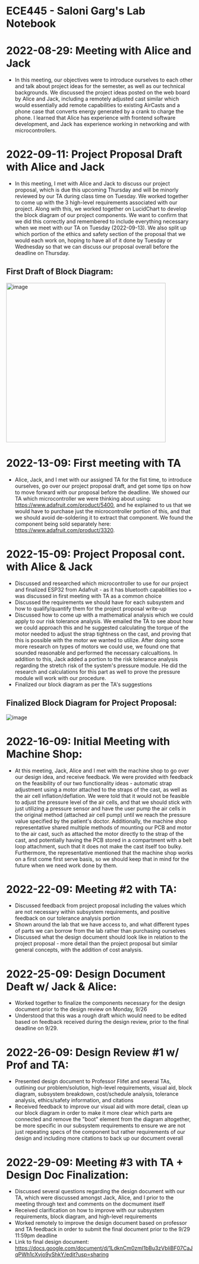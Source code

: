 # ECE445 - Saloni Garg's Lab Notebook

# 2022-08-29: Meeting with Alice and Jack

- In this meeting, our objectives were to introduce ourselves to each other and talk about project ideas for the semester, as well as our technical backgrounds. We discussed the project ideas posted on the web board by Alice and Jack, including a remotely adjusted cast similar which would essentially add remote capabilities to existing AirCasts and a phone case that converts energy generated by a crank to charge the phone. I learned that Alice has experience with frontend software development, and Jack has experience working in networking and with microcontrollers. 

# 2022-09-11: Project Proposal Draft with Alice and Jack

- In this meeting, I met with Alice and Jack to discuss our project proposal, which is due this upcoming Thursday and will be minorly reviewed by our TA during class time on Tuesday. We worked together to come up with the 3 high-level requirements associated with our project. Along with this, we worked together on LucidChart to develop the block diagram of our project components. We want to confirm that we did this correctly and remembered to include everything necessary when we meet with our TA on Tuesday (2022-09-13). We also split up which portion of the ethics and safety section of the proposal that we would each work on, hoping to have all of it done by Tuesday or Wednesday so that we can discuss our proposal overall before the deadline on Thursday.

## First Draft of Block Diagram:

<img width="429" alt="image" src="https://user-images.githubusercontent.com/41525737/189682936-fc0ad3cd-7a70-4eac-94d3-4468b77c0259.png">

# 2022-13-09: First meeting with TA

- Alice, Jack, and I met with our assigned TA for the fist time, to introduce ourselves, go over our project proposal draft, and get some tips on how to move forward with our proposal before the deadline. We showed our TA which microcontroller we were thinking about using: https://www.adafruit.com/product/5400, and he explained to us that we would have to purchase just the microcontroller portion of this, and that we should avoid de-soldering it to extract that component. We found the component being sold separately here: https://www.adafruit.com/product/3320.

# 2022-15-09: Project Proposal cont. with Alice & Jack

- Discussed and researched which microcontroller to use for our project and finalized ESP32 from Adafruit - as it has bluetooth capabilities too + was discussed in first meeting with TA as a common choice
- Discussed the requirements we should have for each subsystem and how to qualify/quantify them for the project proposal write-up
- Discussed how to come up with a mathematical analysis which we could apply to our risk tolerance analysis. We emailed the TA to see about how we could approach this and he suggested calculating the torque of the motor needed to adjust the strap tightness on the cast, and proving that this is possible with the motor we wanted to utilize. After doing some more research on types of motors we could use, we found one that sounded reasonable and performed the necessary calcualtions. In addition to this, Jack added a portion to the risk tolerance analysis regarding the stretch risk of the system's pressure module. He did the research and calculations for this part as well to prove the pressure module will work with our procedure.
- Finalized our block diagram as per the TA's suggestions

## Finalized Block Diagram for Project Proposal:
![image](https://user-images.githubusercontent.com/41525737/190554209-e7aa88ed-e8d1-4fd5-beae-b8369b8c3e5e.png)

# 2022-16-09: Initial Meeting with Machine Shop:

- At this meeting, Jack, Alice and I met with the machine shop to go over our design idea, and receive feedback. We were provided with feedback on the feasibility of our two functionality ideas - automatic strap adjustment using a motor attached to the straps of the cast, as well as the air cell inflation/deflation. We were told that it would not be feasible to adjust the pressure level of the air cells, and that we should stick with just utilizing a pressure sensor and have the user pump the air cells in the original method (attached air cell pump) until we reach the pressure value specified by the patient's doctor. Additionally, the machine shop representative shared multiple methods of mounting our PCB and motor to the air cast, such as attached the motor directly to the strap of the cast, and potentially having the PCB stored in a compartment with a belt loop attachment, such that it does not make the cast itself too bulky. Furthermore, the representative mentioned that the machine shop works on a first come first serve basis, so we should keep that in mind for the future when we need work done by them.

# 2022-22-09: Meeting #2 with TA:

- Discussed feedback from project proposal including the values which are not necessary within subsystem requirements, and positive feedback on our tolerance analysis portion
- Shown around the lab that we have access to, and what different types of parts we can borrow from the lab rather than purchasing ourselves
- Discussed what the design document should look like in relation to the project proposal - more detail than the project proposal but similar general concepts, with the addition of cost analysis.

# 2022-25-09: Design Document Deaft w/ Jack & Alice:

- Worked together to finalize the components necessary for the design document prior to the design review on Monday, 9/26
- Understood that this was a rough draft which would need to be edited based on feedback received during the design review, prior to the final deadline on 9/29. 

# 2022-26-09: Design Review #1 w/ Prof and TA:

- Presented design document to Professor Flifet and several TAs, outlining our problem/solution, high-level requirements, visual aid, block diagram, subsystem breakdown, cost/schedule analysis, tolerance analysis, ethics/safety information, and citations
- Received feedback to improve our visual aid with more detail, clean up our block diagram in order to make it more clear which parts are connected and remove the "boot" element from the diagram altogether, be more specific in our subsystem requirements to ensure we are not just repeating specs of the component but rather requirements of our design and including more citations to back up our document overall

# 2022-29-09: Meeting #3 with TA + Design Doc Finalization:

- Discussed several questions regarding the design document with our TA, which were discussed amongst Jack, Alice, and I prior to the meeting through text and comments on the docmument itself
- Received clarification on how to improve with our subsystem requirements, block diagram, and high-level requirements 
- Worked remotely to improve the design document based on professor and TA feedback in order to submit the final document prior to the 9/29 11:59pm deadline
- Link to final design document: https://docs.google.com/document/d/1LdknCm0zml1bBu3zVbliBF07CaJqPWh1cXvjo9yShkY/edit?usp=sharing
